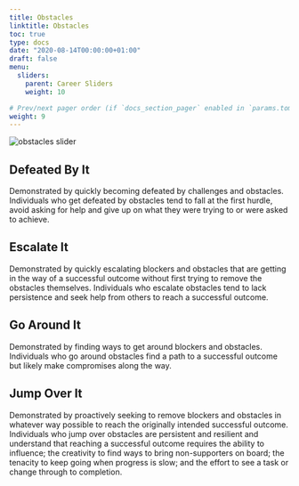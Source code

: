 ```yaml
---
title: Obstacles
linktitle: Obstacles
toc: true
type: docs
date: "2020-08-14T00:00:00+01:00"
draft: false
menu:
  sliders:
    parent: Career Sliders
    weight: 10

# Prev/next pager order (if `docs_section_pager` enabled in `params.toml`)
weight: 9
---
```


![obstacles slider](../obstacles-slider.svg)

## Defeated By It

Demonstrated by quickly becoming defeated by challenges and obstacles. Individuals who get defeated by obstacles tend to fall at the first hurdle, avoid asking for help and give up on what they were trying to or were asked to achieve.

## Escalate It

Demonstrated by quickly escalating blockers and obstacles that are getting in the way of a successful outcome without first trying to remove the obstacles themselves. Individuals who escalate obstacles tend to lack persistence and seek help from others to reach a successful outcome.

## Go Around It

Demonstrated by finding ways to get around blockers and obstacles. Individuals who go around obstacles find a path to a successful outcome but likely make compromises along the way.

## Jump Over It

Demonstrated by proactively seeking to remove blockers and obstacles in whatever way possible to reach the originally intended successful outcome. Individuals who jump over obstacles are persistent and resilient and understand that reaching a successful outcome requires the ability to influence; the creativity to find ways to bring non-supporters on board; the tenacity to keep going when progress is slow; and the effort to see a task or change through to completion.
